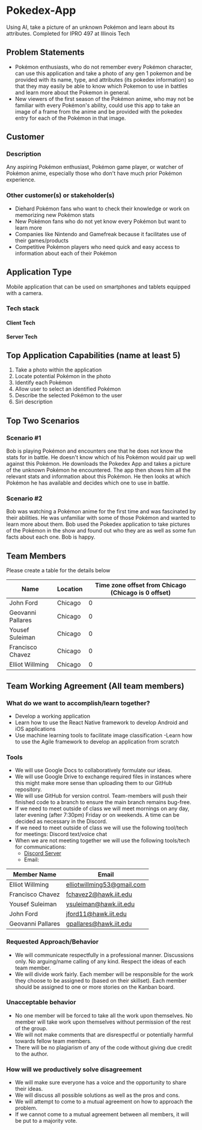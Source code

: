 # Pokedex-App
Using AI, take a picture of an unknown Pokémon and learn about its attributes. Completed for IPRO 497 at Illinois Tech
## Problem Statements
- Pokémon enthusiasts, who do not remember every Pokémon character, can use this application and take a photo of any gen 1 pokemon and be provided with its name, type, and attributes (its pokedex information) so that they may easily be able to know which Pokemon to use in battles and learn more about the Pokemon in general.
- New viewers of the first season of the Pokémon anime, who may not be familiar with every Pokémon's ability, could use this app to take an image of a frame from the anime and be provided with the pokedex entry for each of the Pokémon in that image.

## Customer
### Description
Any aspiring Pokémon enthusiast, Pokémon game player, or watcher of Pokémon anime, especially those who don't have much prior Pokémon experience.

### Other customer(s) or stakeholder(s)
- Diehard Pokémon fans who want to check their knowledge or work on memorizing new Pokémon stats
- New Pokémon fans who do not yet know every Pokémon but want to learn more
- Companies like Nintendo and Gamefreak because it facilitates use of their games/products
- Competitive Pokémon players who need quick and easy access to information about each of their Pokémon

## Application Type
Mobile application that can be used on smartphones and tablets equipped with a camera.
 
### Tech stack

#### Client Tech 
#### Server Tech
 
## Top Application Capabilities (name at least 5)
1. Take a photo within the application
2. Locate potential Pokémon in the photo
3. Identify each Pokémon
4. Allow user to select an identified Pokémon
5. Describe the selected Pokémon to the user
6. Siri description

## Top Two Scenarios

### Scenario #1
Bob is playing Pokémon and encounters one that he does not know the stats for in battle. He doesn't know which of his Pokémon would pair up well against this Pokémon. He downloads the Pokedex App and takes a picture of the unknown Pokémon he encountered. The app then shows him all the relevant stats and information about this Pokémon. He then looks at which Pokémon he has available and decides which one to use in battle.

### Scenario #2
Bob was watching a Pokémon anime for the first time and was fascinated by their abilities. He was unfamiliar with some of those Pokémon and wanted to learn more about them. Bob used the Pokedex application to take pictures of the Pokémon in the show and found out who they are as well as some fun facts about each one. Bob is happy.

## Team Members
Please create a table for the details below 

| Name |	Location	| Time zone offset from Chicago (Chicago is 0 offset)|
| --- | --- | --- |
| John Ford | Chicago | 0 |
| Geovanni Pallares | Chicago | 0 |
| Yousef Suleiman | Chicago | 0 |
| Francisco Chavez | Chicago | 0 |
| Elliot Willming | Chicago | 0 |

## Team Working Agreement (All team members)
### What do we want to accomplish/learn together?
- Develop a working application
- Learn how to use the React Native framework to develop Android and iOS applications
- Use machine learning tools to facilitate image classification
-Learn how to use the Agile framework to develop an application from scratch

### Tools
- We will use Google Docs to collaboratively formulate our ideas.
- We will use Google Drive to exchange required files in instances where this might make more sense than uploading them to our GitHub repository.
- We will use GitHub for version control. Team-members will push their finished code to a branch to ensure the main branch remains bug-free.
- If we need to meet outside of class we will meet mornings on any day, later evening (after 7:30pm) Friday or on weekends. A time can be decided as necessary in the Discord.
- If we need to meet outside of class we will use the following tool/tech for meetings: Discord text/voice chat
- When we are not meeting together we will use the following tools/tech for communications:
  - [Discord Server](http://discord.gg/9uT9jFDy)
  - Email:

| Member Name | Email |
| --- | --- |
| Elliot Willming | elliotwillming53@gmail.com |
| Francisco Chavez | fchavez2@hawk.iit.edu |
| Yousef Suleiman | ysuleiman@hawk.iit.edu |
| John Ford | jford11@hawk.iit.edu |
| Geovanni Pallares | gpallares@hawk.iit.edu |

### Requested Approach/Behavior
- We will communicate respectfully in a professional manner. Discussions only. No arguing/name calling of any kind. Respect the ideas of each team member.
- We will divide work fairly. Each member will be responsible for the work they choose to be assigned to (based on their skillset). Each member should be assigned to one or more stories on the Kanban board.

### Unacceptable behavior
- No one member will be forced to take all the work upon themselves. No member will take work upon themselves without permission of the rest of the group.
- We will not make comments that are disrespectful or potentially harmful towards fellow team members.
- There will be no plagiarism of any of the code without giving due credit to the author.

### How will we productively solve disagreement
- We will make sure everyone has a voice and the opportunity to share their ideas.
- We will discuss all possible solutions as well as the pros and cons.
- We will attempt to come to a mutual agreement on how to approach the problem.
- If we cannot come to a mutual agreement between all members, it will be put to a majority vote.
